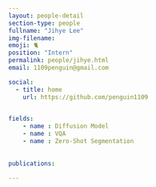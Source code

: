 ```yaml
---
layout: people-detail
section-type: people
fullname: "Jihye Lee"
img-filename: 
emoji: 🐈
position: "Intern"
permalink: people/jihye.html
email: 1109penguin@gmail.com

social:
  - title: home
    url: https://github.com/penguin1109

 
fields:
    - name : Diffusion Model
    - name : VQA
    - name : Zero-Shot Segmentation
    
    
publications:

---
```

